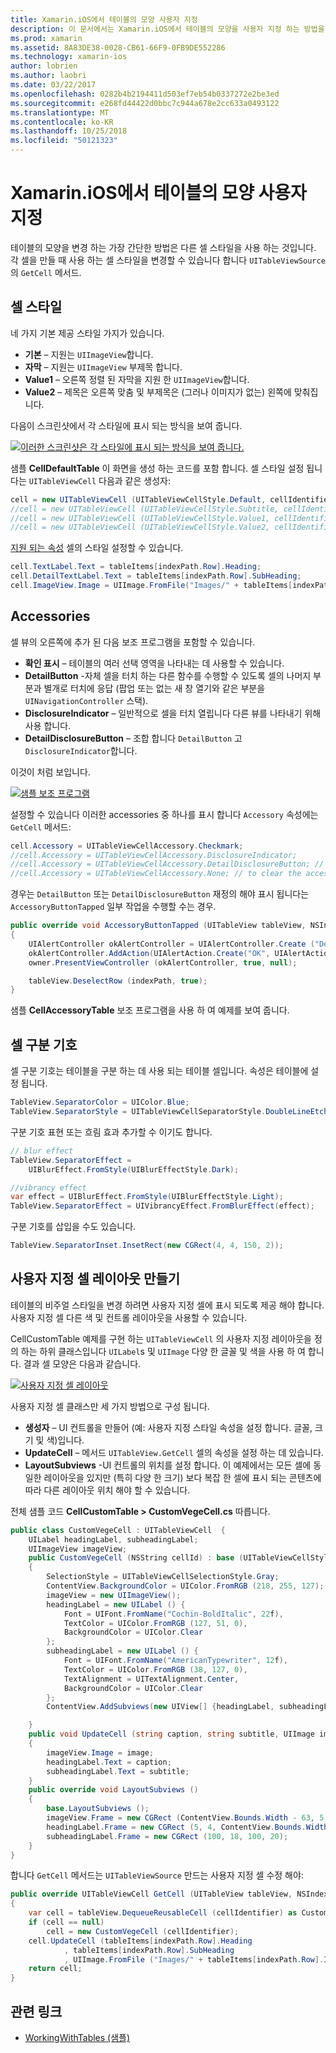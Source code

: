 ```yaml
---
title: Xamarin.iOS에서 테이블의 모양 사용자 지정
description: 이 문서에서는 Xamarin.iOS에서 테이블의 모양을 사용자 지정 하는 방법을 설명 합니다. 셀 스타일, accessories, 구분 기호 셀 및 사용자 지정 셀 레이아웃에 설명 합니다.
ms.prod: xamarin
ms.assetid: 8A83DE38-0028-CB61-66F9-0FB9DE552286
ms.technology: xamarin-ios
author: lobrien
ms.author: laobri
ms.date: 03/22/2017
ms.openlocfilehash: 0282b4b2194411d503ef7eb54b0337272e2be3ed
ms.sourcegitcommit: e268fd44422d0bbc7c944a678e2cc633a0493122
ms.translationtype: MT
ms.contentlocale: ko-KR
ms.lasthandoff: 10/25/2018
ms.locfileid: "50121323"
---
```

# <a name="customizing-a-tables-appearance-in-xamarinios"></a>Xamarin.iOS에서 테이블의 모양 사용자 지정

테이블의 모양을 변경 하는 가장 간단한 방법은 다른 셀 스타일을 사용 하는 것입니다. 각 셀을 만들 때 사용 하는 셀 스타일을 변경할 수 있습니다 합니다 `UITableViewSource`의 `GetCell` 메서드.

## <a name="cell-styles"></a>셀 스타일

네 가지 기본 제공 스타일 가지가 있습니다.

-  **기본** – 지원는 `UIImageView`합니다.
-  **자막** – 지원는 `UIImageView` 부제목 합니다.
-  **Value1** – 오른쪽 정렬 된 자막을 지원 한 `UIImageView`합니다.
-  **Value2** – 제목은 오른쪽 맞춤 및 부제목은 (그러나 이미지가 없는) 왼쪽에 맞춰집니다.


다음이 스크린샷에서 각 스타일에 표시 되는 방식을 보여 줍니다.

 [![](customizing-table-appearance-images/image7.png "이러한 스크린샷은 각 스타일에 표시 되는 방식을 보여 줍니다.")](customizing-table-appearance-images/image7.png#lightbox)

샘플 **CellDefaultTable** 이 화면을 생성 하는 코드를 포함 합니다. 셀 스타일 설정 됩니다는 `UITableViewCell` 다음과 같은 생성자:

```csharp
cell = new UITableViewCell (UITableViewCellStyle.Default, cellIdentifier);
//cell = new UITableViewCell (UITableViewCellStyle.Subtitle, cellIdentifier);
//cell = new UITableViewCell (UITableViewCellStyle.Value1, cellIdentifier);
//cell = new UITableViewCell (UITableViewCellStyle.Value2, cellIdentifier);
```

[지원 되는 속성](http://developer.xamarin.com/api/type/UIKit.UITableViewCell/) 셀의 스타일 설정할 수 있습니다.

```csharp
cell.TextLabel.Text = tableItems[indexPath.Row].Heading;
cell.DetailTextLabel.Text = tableItems[indexPath.Row].SubHeading;
cell.ImageView.Image = UIImage.FromFile("Images/" + tableItems[indexPath.Row].ImageName); // don't use for Value2
```

## <a name="accessories"></a>Accessories

셀 뷰의 오른쪽에 추가 된 다음 보조 프로그램을 포함할 수 있습니다.

-   **확인 표시** – 테이블의 여러 선택 영역을 나타내는 데 사용할 수 있습니다.
-   **DetailButton** -자체 셀을 터치 하는 다른 함수를 수행할 수 있도록 셀의 나머지 부분과 별개로 터치에 응답 (팝업 또는 없는 새 창 열기와 같은 부분을 `UINavigationController` 스택).
-   **DisclosureIndicator** – 일반적으로 셀을 터치 열립니다 다른 뷰를 나타내기 위해 사용 합니다.
-   **DetailDisclosureButton** – 조합 합니다 `DetailButton` 고 `DisclosureIndicator`합니다.


이것이 처럼 보입니다.

 [![](customizing-table-appearance-images/image8.png "샘플 보조 프로그램")](customizing-table-appearance-images/image8.png#lightbox)

설정할 수 있습니다 이러한 accessories 중 하나를 표시 합니다 `Accessory` 속성에는 `GetCell` 메서드:

```csharp
cell.Accessory = UITableViewCellAccessory.Checkmark;
//cell.Accessory = UITableViewCellAccessory.DisclosureIndicator;
//cell.Accessory = UITableViewCellAccessory.DetailDisclosureButton; // implement AccessoryButtonTapped
//cell.Accessory = UITableViewCellAccessory.None; // to clear the accessory
```

경우는 `DetailButton` 또는 `DetailDisclosureButton` 재정의 해야 표시 됩니다는 `AccessoryButtonTapped` 일부 작업을 수행할 수는 경우.

```csharp
public override void AccessoryButtonTapped (UITableView tableView, NSIndexPath indexPath)
{
    UIAlertController okAlertController = UIAlertController.Create ("DetailDisclosureButton Touched", tableItems[indexPath.Row].Heading, UIAlertControllerStyle.Alert);
    okAlertController.AddAction(UIAlertAction.Create("OK", UIAlertActionStyle.Default, null));
    owner.PresentViewController (okAlertController, true, null);

    tableView.DeselectRow (indexPath, true);
}
```

샘플 **CellAccessoryTable** 보조 프로그램을 사용 하 여 예제를 보여 줍니다.

## <a name="cell-separators"></a>셀 구분 기호

셀 구분 기호는 테이블을 구분 하는 데 사용 되는 테이블 셀입니다. 속성은 테이블에 설정 됩니다.

```csharp
TableView.SeparatorColor = UIColor.Blue;
TableView.SeparatorStyle = UITableViewCellSeparatorStyle.DoubleLineEtched;
```

구분 기호 표현 또는 흐림 효과 추가할 수 이기도 합니다.

```csharp
// blur effect
TableView.SeparatorEffect =
    UIBlurEffect.FromStyle(UIBlurEffectStyle.Dark);

//vibrancy effect
var effect = UIBlurEffect.FromStyle(UIBlurEffectStyle.Light);
TableView.SeparatorEffect = UIVibrancyEffect.FromBlurEffect(effect);
```

구분 기호를 삽입을 수도 있습니다.

```csharp
TableView.SeparatorInset.InsetRect(new CGRect(4, 4, 150, 2));
```

## <a name="creating-custom-cell-layouts"></a>사용자 지정 셀 레이아웃 만들기

테이블의 비주얼 스타일을 변경 하려면 사용자 지정 셀에 표시 되도록 제공 해야 합니다. 사용자 지정 셀 다른 색 및 컨트롤 레이아웃을 사용할 수 있습니다.

CellCustomTable 예제를 구현 하는 `UITableViewCell` 의 사용자 지정 레이아웃을 정의 하는 하위 클래스입니다 `UILabel`s 및 `UIImage` 다양 한 글꼴 및 색을 사용 하 여 합니다. 결과 셀 모양은 다음과 같습니다.

 [![](customizing-table-appearance-images/image9.png "사용자 지정 셀 레이아웃")](customizing-table-appearance-images/image9.png#lightbox)

사용자 지정 셀 클래스만 세 가지 방법으로 구성 됩니다.

-   **생성자** – UI 컨트롤을 만들어 (예: 사용자 지정 스타일 속성을 설정 합니다. 글꼴, 크기 및 색)입니다.
-   **UpdateCell** – 메서드 `UITableView.GetCell` 셀의 속성을 설정 하는 데 있습니다.
-   **LayoutSubviews** -UI 컨트롤의 위치를 설정 합니다. 이 예제에서는 모든 셀에 동일한 레이아웃을 있지만 (특히 다양 한 크기) 보다 복잡 한 셀에 표시 되는 콘텐츠에 따라 다른 레이아웃 위치 해야 할 수 있습니다.


전체 샘플 코드 **CellCustomTable > CustomVegeCell.cs** 따릅니다.

```csharp
public class CustomVegeCell : UITableViewCell  {
    UILabel headingLabel, subheadingLabel;
    UIImageView imageView;
    public CustomVegeCell (NSString cellId) : base (UITableViewCellStyle.Default, cellId)
    {
        SelectionStyle = UITableViewCellSelectionStyle.Gray;
        ContentView.BackgroundColor = UIColor.FromRGB (218, 255, 127);
        imageView = new UIImageView();
        headingLabel = new UILabel () {
            Font = UIFont.FromName("Cochin-BoldItalic", 22f),
            TextColor = UIColor.FromRGB (127, 51, 0),
            BackgroundColor = UIColor.Clear
        };
        subheadingLabel = new UILabel () {
            Font = UIFont.FromName("AmericanTypewriter", 12f),
            TextColor = UIColor.FromRGB (38, 127, 0),
            TextAlignment = UITextAlignment.Center,
            BackgroundColor = UIColor.Clear
        };
        ContentView.AddSubviews(new UIView[] {headingLabel, subheadingLabel, imageView});

    }
    public void UpdateCell (string caption, string subtitle, UIImage image)
    {
        imageView.Image = image;
        headingLabel.Text = caption;
        subheadingLabel.Text = subtitle;
    }
    public override void LayoutSubviews ()
    {
        base.LayoutSubviews ();
        imageView.Frame = new CGRect (ContentView.Bounds.Width - 63, 5, 33, 33);
        headingLabel.Frame = new CGRect (5, 4, ContentView.Bounds.Width - 63, 25);
        subheadingLabel.Frame = new CGRect (100, 18, 100, 20);
    }
}
```

합니다 `GetCell` 메서드는 `UITableViewSource` 만드는 사용자 지정 셀 수정 해야:

```csharp
public override UITableViewCell GetCell (UITableView tableView, NSIndexPath indexPath)
{
    var cell = tableView.DequeueReusableCell (cellIdentifier) as CustomVegeCell;
    if (cell == null)
        cell = new CustomVegeCell (cellIdentifier);
    cell.UpdateCell (tableItems[indexPath.Row].Heading
            , tableItems[indexPath.Row].SubHeading
            , UIImage.FromFile ("Images/" + tableItems[indexPath.Row].ImageName) );
    return cell;
}
```



## <a name="related-links"></a>관련 링크

- [WorkingWithTables (샘플)](https://developer.xamarin.com/samples/monotouch/WorkingWithTables)
